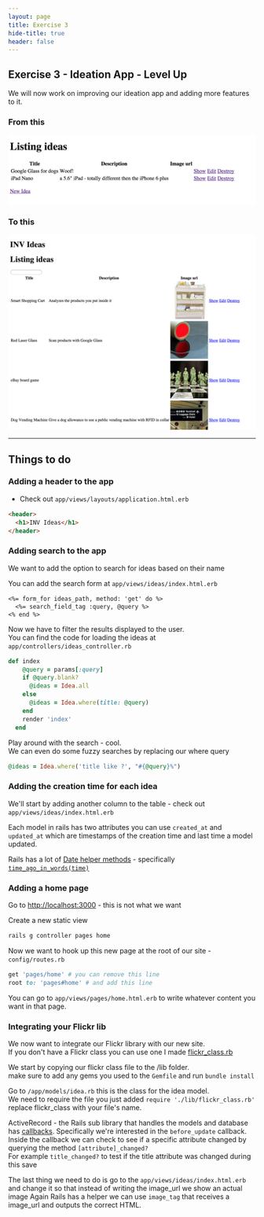 ```yaml
---
layout: page
title: Exercise 3
hide-title: true
header: false
---
```

## Exercise 3 - Ideation App - Level Up

We will now work on improving our ideation app and adding more features to it.

### From this
<img src='/workshop/v0.png'></img>

### To this
<img src='/workshop/v1.png'></img>

<hr/>

## Things to do

### Adding a header to the app

* Check out `app/views/layouts/application.html.erb`

```html
<header>
  <h1>INV Ideas</h1>
</header>
```

### Adding search to the app

We want to add the option to search for ideas based on their name

You can add the search form at `app/views/ideas/index.html.erb`  

```erb
<%= form_for ideas_path, method: 'get' do %>
  <%= search_field_tag :query, @query %>
<% end %>
```

Now we have to filter the results displayed to the user.  
You can find the code for loading the ideas at `app/controllers/ideas_controller.rb`

```ruby
def index
    @query = params[:query]
    if @query.blank?
      @ideas = Idea.all
    else
      @ideas = Idea.where(title: @query)
    end
    render 'index'
  end
```

Play around with the search - cool.  
We can even do some fuzzy searches by replacing our where query

```ruby
@ideas = Idea.where('title like ?', "#{@query}%")
```

### Adding the creation time for each idea

We'll start by adding another column to the table - check out `app/views/ideas/index.html.erb`

Each model in rails has two attributes you can use `created_at` and `updated_at` which are timestamps of the creation time and last time a model updated.

Rails has a lot of [Date helper methods](http://api.rubyonrails.org/classes/ActionView/Helpers/DateHelper.html) - specifically [`time_ago_in_words(time)`](http://api.rubyonrails.org/classes/ActionView/Helpers/DateHelper.html#method-i-time_ago_in_words)


### Adding a home page

Go to [http://localhost:3000](http://localhost:3000) - this is not what we want

Create a new static view

```sh
rails g controller pages home
```

Now we want to hook up this new page at the root of our site - `config/routes.rb`  

```ruby
get 'pages/home' # you can remove this line
root to: 'pages#home' # and add this line
```

You can go to `app/views/pages/home.html.erb` to write whatever content you want in that page.

### Integrating your Flickr lib

We now want to integrate our Flickr library with our new site.  
If you don't have a Flickr class you can use one I made [flickr_class.rb](/workshop/fickr_class.rb)

We start by copying our flickr class file to the /lib folder.  
make sure to add any gems you used to the `Gemfile` and run `bundle install`

Go to `/app/models/idea.rb` this is the class for the idea model.  
We need to require the file you just added `require './lib/flickr_class.rb'` replace flickr_class with your file's name.

ActiveRecord - the Rails sub library that handles the models and database has [callbacks](http://edgeguides.rubyonrails.org/active_record_callbacks.html).
Specifically we're interested in the `before_update` callback.  
Inside the callback we can check to see if a specific attribute changed by querying the method `[attribute]_changed?`  
For example `title_changed?` to test if the title attribute was changed during this save  

The last thing we need to do is go to the `app/views/ideas/index.html.erb` and change it so that instead of writing the image_url we show an actual image
Again Rails has a helper we can use `image_tag` that receives a image_url and outputs the correct HTML.
